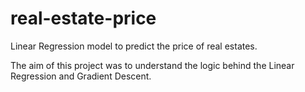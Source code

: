 # real-estate-price
Linear Regression model to predict the price of real estates.

The aim of this project was to understand the logic behind the Linear Regression and Gradient Descent.
